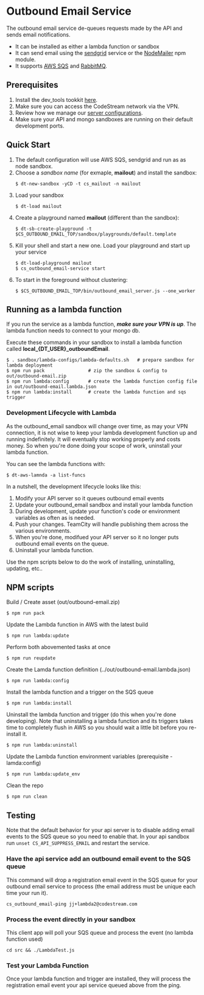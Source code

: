 
# Outbound Email Service

The outbound email service de-queues requests made by the API and sends email
notifications.

* It can be installed as either a lambda function or sandbox
* It can send email using the [sendgrid](https://sendgrid.com) service or the
  [NodeMailer](https://www.npmjs.com/package/nodemailer) npm module.
* It supports [AWS SQS](https://aws.amazon.com/sqs/) and
  [RabbitMQ](https://www.rabbitmq.com).


## Prerequisites
1. Install the dev_tools tookkit
   [here](https://github.com/teamcodestream/dev_tools).
1. Make sure you can access the CodeStream network via the VPN.
1. Review how we manage our [server
   configurations](https://github.com/TeamCodeStream/api_server/blob/develop/README.unified-cfg-file.md).
1. Make sure your API and mongo sandboxes are running on their default
   development ports.

## Quick Start
1. The default configuration will use AWS SQS, sendgrid and run as as node
   sandbox.
1. Choose a _sandbox name_ (for exmaple, **mailout**) and install the sandbox:
    ```
    $ dt-new-sandbox -yCD -t cs_mailout -n mailout
    ```
1. Load your sandbox
    ```
    $ dt-load mailout
    ```
1. Create a playground named **mailout** (different than the sandbox):
    ```
    $ dt-sb-create-playground -t $CS_OUTBOUND_EMAIL_TOP/sandbox/playgrounds/default.template
    ```
1. Kill your shell and start a new one. Load your playground and start up your service
    ```
    $ dt-load-playground mailout
    $ cs_outbound_email-service start
    ```
1. To start in the foreground without clustering:
    ```
    $ $CS_OUTBOUND_EMAIL_TOP/bin/outbound_email_server.js --one_worker
    ```

## Running as a lambda function

If you run the service as a lambda function, _**make sure your VPN is up**_.
The lambda function needs to connect to your mongo db.

Execute these commands in your sandbox to install a lambda function
called **local_{DT_USER}_outboundEmail**.
```
$ . sandbox/lambda-configs/lambda-defaults.sh   # prepare sandbox for lambda deployment
$ npm run pack                # zip the sandbox & config to out/outbound-email.zip
$ npm run lambda:config       # create the lambda function config file in out/outbound-email.lambda.json
$ npm run lambda:install      # create the lambda function and sqs trigger
```

### Development Lifecycle with Lambda

As the outbound_email sandbox will change over time, as may your VPN connection, it is not
wise to keep your lambda development function up and running indefinitely. It will eventually
stop working properly and costs money. So when you're done doing your scope of work,
uninstall your lambda function.  

You can see the lambda functions with:
```
$ dt-aws-lamnda -a list-funcs
```
In a nutshell, the development lifecycle looks like this:
1. Modify your API server so it queues outbound email events
1. Update your outbound_email sandbox and install your lambda function
1. During development, update your function's code or environment
variables as often as is needed.
1. Push your changes. TeamCity will handle publishing them across the various environments.
1. When you're done, modifued your API server so it no longer puts outbound
email events on the queue.
1. Uninstall your lambda function.

Use the npm scripts below to do the work of installing, uninstalling, updating, etc..  


## NPM scripts
Build / Create asset (out/outbound-email.zip)
```
$ npm run pack
```

Update the Lambda function in AWS with the latest build
```
$ npm run lambda:update
```

Perform both abovemented tasks at once
```
$ npm run reupdate
```

Create the Lamda function definition (../out/outbound-email.lambda.json)
```
$ npm run lambda:config
```

Install the lambda function and a trigger on the SQS queue
```
$ npm run lambda:install
```

Uninstall the lambda function and trigger (do this when you're done developing). Note
that uninstalling a lambda function and its triggers takes time to completely flush
in AWS so you should wait a little bit before you re-install it.
```
$ npm run lambda:uninstall
```

Update the Lambda function environment variables (prerequisite - lamda:config)
```
$ npm run lambda:update_env
```

Clean the repo
```
$ npm run clean
```

## Testing
Note that the default behavior for your api server is to disable
adding email events to the SQS queue so you need to enable that. In your api
sandbox run `unset CS_API_SUPPRESS_EMAIL` and restart the service.  

### Have the api service add an outbound email event to the SQS queue
This command will drop a registration email event in the SQS queue for your
outbound email service to process (the email address must be unique each time
your run it).
```
cs_outbound_email-ping jj+lambda2@codestream.com
```

### Process the event directly in your sandbox
This client app will poll your SQS queue and process the event (no lambda
function used)
```
cd src && ./LambdaTest.js
```

### Test your Lambda Function
Once your lambda function and trigger are installed, they will process the 
registration email event your api service queued above from the ping.

